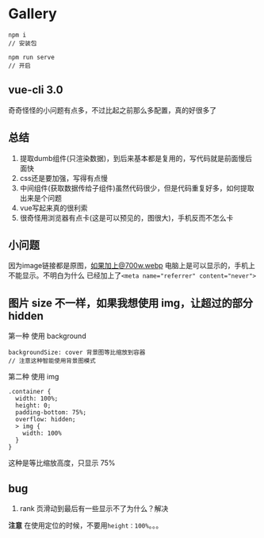 # Gallery

```
npm i  
// 安装包

npm run serve 
// 开启
```

## vue-cli 3.0
奇奇怪怪的小问题有点多，不过比起之前那么多配置，真的好很多了

## 总结
1. 提取dumb组件(只渲染数据)，到后来基本都是复用的，写代码就是前面慢后面快
2. css还是要加强，写得有点慢
3. 中间组件(获取数据传给子组件)虽然代码很少，但是代码重复好多，如何提取出来是个问题
4. vue写起来真的很利索
5. 很奇怪用浏览器有点卡(这是可以预见的，图很大)，手机反而不怎么卡

## 小问题
因为image链接都是原图，如果加上@700w.webp 电脑上是可以显示的，手机上不能显示。不明白为什么
已经加上了`<meta name="referrer" content="never">`
## 图片 size 不一样，如果我想使用 img，让超过的部分 hidden

第一种 使用 background

```
backgroundSize: cover 背景图等比缩放到容器
// 注意这种智能使用背景图模式
```

第二种 使用 img

```
.container {
  width: 100%;
  height: 0;
  padding-bottom: 75%;
  overflow: hidden;
  > img {
    width: 100%
  }
}
```

这种是等比缩放高度，只显示 75%

## bug

1.  rank 页滑动到最后有一些显示不了为什么？解决

**注意** 在使用定位的时候，不要用`height：100%`。。。
